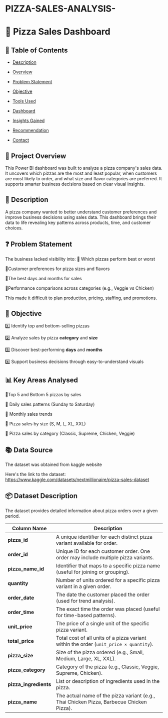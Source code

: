 # PIZZA-SALES-ANALYSIS-
# 🍕 Pizza Sales Dashboard

## 📑 Table of Contents
- [Description](#description)
  
- [Overview](#overview)
  
- [Problem Statement](#problem-statement)
  
- [Objective](#objective)
  
- [Tools Used](#tools-used)
  
- [Dashboard](#dashboard)
  
- [Insights Gained](#insights-gained)
  
- [Recommendation](#recommendation)
  
- [Contact](#contact)

## 📌 Project Overview
This Power BI dashboard was built to analyze a pizza company's sales data. It uncovers which pizzas are the most and least popular, when customers are most likely to order, and what size and flavor categories are preferred. It supports smarter business decisions based on clear visual insights.

## 📄 Description
A pizza company wanted to better understand customer preferences and improve business decisions using sales data. This dashboard brings their data to life revealing key patterns across products, time, and customer choices.

## ❓ Problem Statement
The business lacked visibility into:
📍 Which pizzas perform best or worst

📍Customer preferences for pizza sizes and flavors

📍The best days and months for sales

📍Performance comparisons across categories (e.g., Veggie vs Chicken)

This made it difficult to plan production, pricing, staffing, and promotions.


## 🎯 Objective
1️⃣ Identify top and bottom-selling pizzas

2️⃣ Analyze sales by pizza **category** and **size**

3️⃣ Discover best-performing **days** and **months**

4️⃣ Support business decisions through easy-to-understand visuals

## 📊 Key Areas Analysed
📍Top 5 and Bottom 5 pizzas by sales

📍 Daily sales patterns (Sunday to Saturday)

📍 Monthly sales trends

📍 Pizza sales by size (S, M, L, XL, XXL)

📍 Pizza sales by category (Classic, Supreme, Chicken, Veggie)

## 📚 Data Source

The dataset was obtained from kaggle website

Here's the link to the dataset: https://www.kaggle.com/datasets/nextmillionaire/pizza-sales-dataset

## 📦 Dataset Description
The dataset provides detailed information about pizza orders over a given period.

Column Name        | Description |
|--------------------|-------------|
| **pizza_id**       | A unique identifier for each distinct pizza variant available for order. |
| **order_id**       | Unique ID for each customer order. One order may include multiple pizza variants. |
| **pizza_name_id**  | Identifier that maps to a specific pizza name (useful for joining or grouping). |
| **quantity**       | Number of units ordered for a specific pizza variant in a given order. |
| **order_date**     | The date the customer placed the order (used for trend analysis). |
| **order_time**     | The exact time the order was placed (useful for time-based patterns). |
| **unit_price**     | The price of a single unit of the specific pizza variant. |
| **total_price**    | Total cost of all units of a pizza variant within the order (`unit_price × quantity`). |
| **pizza_size**     | Size of the pizza ordered (e.g., Small, Medium, Large, XL, XXL). |
| **pizza_category** | Category of the pizza (e.g., Classic, Veggie, Supreme, Chicken). |
| **pizza_ingredients** | List or description of ingredients used in the pizza. |
| **pizza_name**     | The actual name of the pizza variant (e.g., Thai Chicken Pizza, Barbecue Chicken Pizza). |

